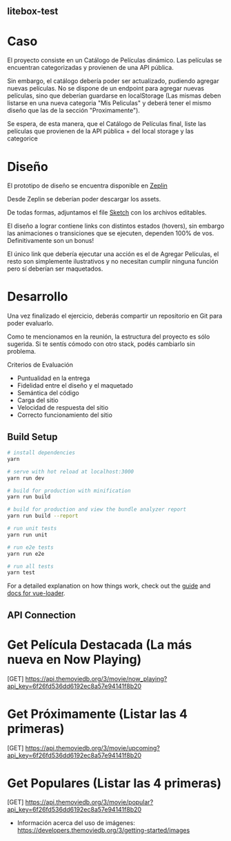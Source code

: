 ## litebox-test

# Caso

El proyecto consiste en un Catálogo de Películas dinámico. Las películas se encuentran categorizadas y provienen de una API pública.

Sin embargo, el catálogo debería poder ser actualizado, pudiendo agregar nuevas películas. No se dispone de un endpoint para agregar nuevas películas, sino que deberían guardarse en localStorage (Las mismas deben listarse en una nueva categoria "Mis Peliculas" y deberá tener el mismo diseño que las de la sección "Proximamente").

Se espera, de esta manera, que el Catálogo de Películas final, liste las películas que provienen de la API pública + del local storage y las categorice 

# Diseño

El prototipo de diseño se encuentra disponible en [Zeplin](https://zpl.io/VQRNKx4)

Desde Zeplin se deberían poder descargar los assets. 

De todas formas, adjuntamos el file [Sketch](https://drive.google.com/file/d/15fvlZr5TYtLcBA8xnhZLoF8MOjSEOCne/view?usp=sharing) con los archivos editables.


El diseño a lograr contiene links con distintos estados (hovers), sin embargo las animaciones o transiciones que se ejecuten, dependen 100% de vos. Definitivamente son un bonus!

El único link que debería ejecutar una acción es el de Agregar Películas, el resto son simplemente ilustrativos y no necesitan cumplir ninguna función pero sí deberían ser maquetados.

# Desarrollo

Una vez finalizado el ejercicio, deberás compartir un repositorio en Git para poder evaluarlo.

Como te mencionamos en la reunión, la estructura del proyecto es sólo sugerida. Si te sentís cómodo con otro stack, podés cambiarlo sin problema.


Criterios de Evaluación

- Puntualidad en la entrega
- Fidelidad entre el diseño y el maquetado
- Semántica del código
- Carga del sitio
- Velocidad de respuesta del sitio
- Correcto funcionamiento del sitio

## Build Setup

``` bash
# install dependencies
yarn

# serve with hot reload at localhost:3000
yarn run dev

# build for production with minification
yarn run build

# build for production and view the bundle analyzer report
yarn run build --report

# run unit tests
yarn run unit

# run e2e tests
yarn run e2e

# run all tests
yarn test
```

For a detailed explanation on how things work, check out the [guide](http://vuejs-templates.github.io/webpack/) and [docs for vue-loader](http://vuejs.github.io/vue-loader).

## API Connection

# Get Película Destacada (La más nueva en Now Playing)
[GET] https://api.themoviedb.org/3/movie/now_playing?api_key=6f26fd536dd6192ec8a57e94141f8b20

# Get Próximamente (Listar las 4 primeras)
[GET] https://api.themoviedb.org/3/movie/upcoming?api_key=6f26fd536dd6192ec8a57e94141f8b20

# Get Populares (Listar las 4 primeras)
[GET] https://api.themoviedb.org/3/movie/popular?api_key=6f26fd536dd6192ec8a57e94141f8b20

- Información acerca del uso de imágenes:
https://developers.themoviedb.org/3/getting-started/images